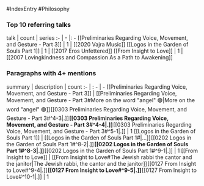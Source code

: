 #IndexEntry #Philosophy

### Top 10 referring talks
talk | count | series
:- | - |: -
[[Preliminaries Regarding Voice, Movement, and Gesture - Part 3]] | 1 | [[2020 Vajra Music]]
[[Logos in the Garden of Souls Part 1]] | 1 | [[2017 Eros Unfettered]]
[[From Insight to Love]] | 1 | [[2007 Lovingkindness and Compassion As a Path to Awakening]]

### Paragraphs with 4+ mentions
summary | description | count
:- | : - | -
[[Preliminaries Regarding Voice, Movement, and Gesture - Part 3]] | [[Preliminaries Regarding Voice, Movement, and Gesture - Part 3#More on the word "angel" 🟢\|More on the word "angel" 🟢]] [[0303 Preliminaries Regarding Voice, Movement, and Gesture - Part 3#^4-3\|.]] **[[0303 Preliminaries Regarding Voice, Movement, and Gesture - Part 3#^4-4\|.]]** [[0303 Preliminaries Regarding Voice, Movement, and Gesture - Part 3#^5-1\|.]] | 1
[[Logos in the Garden of Souls Part 1]] | [[Logos in the Garden of Souls Part 1#\|...]] [[0202 Logos in the Garden of Souls Part 1#^8-2\|.]] **[[0202 Logos in the Garden of Souls Part 1#^8-3\|.]]** [[0202 Logos in the Garden of Souls Part 1#^9-1\|.]] | 1
[[From Insight to Love]] | [[From Insight to Love#The Jewish rabbi the cantor and the janitor\|The Jewish rabbi, the cantor and the janitor]] [[0127 From Insight to Love#^9-4\|.]] **[[0127 From Insight to Love#^9-5\|.]]** [[0127 From Insight to Love#^10-1\|.]] | 1

